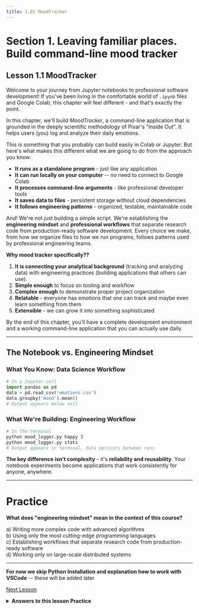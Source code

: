 ```yaml
---
title: 1.01 MoodTracker
---
```


# Section 1. Leaving familiar places. Build command-line mood tracker
## Lesson 1.1 MoodTracker

Welcome to your journey from Jupyter notebooks to professional software development! If you've been living in the comfortable world of `.ipynb` files and Google Colab, this chapter will feel different - and that's exactly the point.

In this chapter, we'll build _MoodTracker_, a command-line application that is grounded in the deeply scientific methodology of Pixar's "Inside Out". It helps users (you) log and analyze their daily emotions. 

This is something that you probably can build easily in Colab or Jupyter. But here's what makes this different what we are going to do from the approach you know:

- **It runs as a standalone program** - just like any application
- **It can run locally on your computer** -- no need to connect to Google Colab
- **It processes command-line arguments** - like professional developer tools
- **It saves data to files** - persistent storage without cloud dependencies
- **It follows engineering patterns** - organized, testable, maintainable code

And! We're not just building a simple script. We're establishing the **engineering mindset** and **professional workflows** that separate research code from production-ready software development. Every choice we make, from how we organize files to how we run programs, follows patterns used by professional engineering teams.

**Why mood tracker specifically??**
1. **It is connecting your analytical background** (tracking and analyzing data) with engineering practices (building applications that others can use).
2. **Simple enough** to focus on tooling and workflow
3. **Complex enough** to demonstrate proper project organization 
4. **Relatable** - everyone has emotions that one can track and maybe even learn something from them
5. **Extensible** - we can grow it into something sophisticated

By the end of this chapter, you'll have a complete development environment and a working command-line application that you can actually use daily.

---
## The Notebook vs. Engineering Mindset

### What You Know: Data Science Workflow

```python
# In a Jupyter cell
import pandas as pd
data = pd.read_csv('emotions.csv')
data.groupby('mood').mean()
# Output appears below cell
```

### What We're Building: Engineering Workflow

```bash
# In the terminal
python mood_logger.py happy 3
python mood_logger.py stats
# Output appears in terminal, data persists between runs
```

**The key difference isn't complexity** - it's **reliability and reusability**. Your notebook experiments become applications that work consistently for anyone, anywhere.

---
# Practice

**What does "engineering mindset" mean in the context of this course?**

a) Writing more complex code with advanced algorithms  
b) Using only the most cutting-edge programming languages  
c) Establishing workflows that separate research code from production-ready software  
d) Working only on large-scale distributed systems

---
**For now we skip Python Installation and explanation how to work with VSCode** -- these will be added later

[Next Lesson](6_project_organization)


<details>
<summary><b>Answers to this lesson Practice</b></summary>
<b>Correct answer:</b>
<p>
c) Establishing workflows that separate research code from production-ready software
<p>
The engineering mindset focuses on creating maintainable, scalable, and production-ready code rather than just making things work. It emphasizes proper workflows, testing, documentation, and code organization. 
</details>
<!-- end of answers section -->
